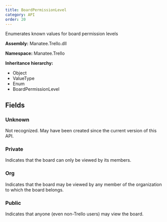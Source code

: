 ```yaml
---
title: BoardPermissionLevel
category: API
order: 20
---
```


Enumerates known values for board permission levels

**Assembly:** Manatee.Trello.dll

**Namespace:** Manatee.Trello

**Inheritance hierarchy:**

- Object
- ValueType
- Enum
- BoardPermissionLevel

## Fields

### Unknown

Not recognized. May have been created since the current version of this API.

### Private

Indicates that the board can only be viewed by its members.

### Org

Indicates that the board may be viewed by any member of the organization to which the board belongs.

### Public

Indicates that anyone (even non-Trello users) may view the board.

